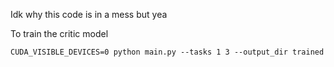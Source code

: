 Idk why this code is in a mess but yea

To train the critic model

```
CUDA_VISIBLE_DEVICES=0 python main.py --tasks 1 3 --output_dir trained
```
